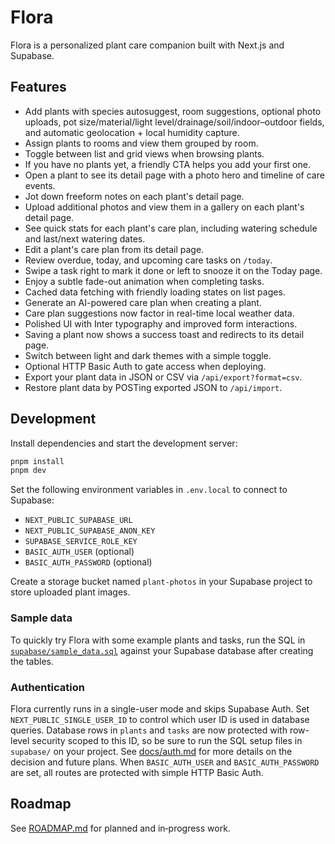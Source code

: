 # Flora

Flora is a personalized plant care companion built with Next.js and Supabase.

## Features

- Add plants with species autosuggest, room suggestions, optional photo uploads, pot size/material/light level/drainage/soil/indoor–outdoor fields, and automatic geolocation + local humidity capture.
- Assign plants to rooms and view them grouped by room.
- Toggle between list and grid views when browsing plants.
- If you have no plants yet, a friendly CTA helps you add your first one.
- Open a plant to see its detail page with a photo hero and timeline of care events.
- Jot down freeform notes on each plant's detail page.
- Upload additional photos and view them in a gallery on each plant's detail page.
- See quick stats for each plant's care plan, including watering schedule and last/next watering dates.
- Edit a plant's care plan from its detail page.
- Review overdue, today, and upcoming care tasks on `/today`.
- Swipe a task right to mark it done or left to snooze it on the Today page.
- Enjoy a subtle fade-out animation when completing tasks.
- Cached data fetching with friendly loading states on list pages.
- Generate an AI-powered care plan when creating a plant.
- Care plan suggestions now factor in real-time local weather data.
- Polished UI with Inter typography and improved form interactions.
- Saving a plant now shows a success toast and redirects to its detail page.
- Switch between light and dark themes with a simple toggle.
- Optional HTTP Basic Auth to gate access when deploying.
- Export your plant data in JSON or CSV via `/api/export?format=csv`.
- Restore plant data by POSTing exported JSON to `/api/import`.

## Development

Install dependencies and start the development server:

```bash
pnpm install
pnpm dev
```

Set the following environment variables in `.env.local` to connect to Supabase:

- `NEXT_PUBLIC_SUPABASE_URL`
- `NEXT_PUBLIC_SUPABASE_ANON_KEY`
- `SUPABASE_SERVICE_ROLE_KEY`
- `BASIC_AUTH_USER` (optional)
- `BASIC_AUTH_PASSWORD` (optional)

Create a storage bucket named `plant-photos` in your Supabase project to store uploaded plant images.

### Sample data

To quickly try Flora with some example plants and tasks, run the SQL in
[`supabase/sample_data.sql`](supabase/sample_data.sql) against your Supabase
database after creating the tables.

### Authentication

Flora currently runs in a single-user mode and skips Supabase Auth. Set
`NEXT_PUBLIC_SINGLE_USER_ID` to control which user ID is used in database
queries. Database rows in `plants` and `tasks` are now protected with
row-level security scoped to this ID, so be sure to run the SQL setup files in
`supabase/` on your project. See [docs/auth.md](docs/auth.md) for more details
on the decision and future plans. When `BASIC_AUTH_USER` and `BASIC_AUTH_PASSWORD`
are set, all routes are protected with simple HTTP Basic Auth.

## Roadmap

See [ROADMAP.md](ROADMAP.md) for planned and in‑progress work.
